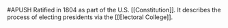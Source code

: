 #APUSH
Ratified in 1804 as part of the U.S. [[Constitution]]. It describes the process of electing presidents via the [[Electoral College]].